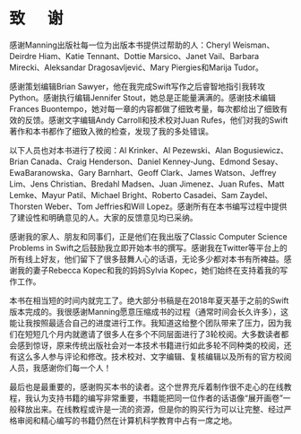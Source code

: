 # 致      谢

感谢Manning出版社每一位为出版本书提供过帮助的人：Cheryl Weisman、Deirdre Hiam、Katie Tennant、Dottie Marsico、Janet Vail、Barbara Mirecki、Aleksandar Dragosavljević、Mary Piergies和Marija Tudor。

感谢策划编辑Brian Sawyer，他在我完成Swift写作之后睿智地指引我转攻Python。感谢执行编辑Jennifer Stout，她总是正能量满满的。感谢技术编辑Frances Buontempo，她对每一章的内容都做了细致考量，每次都给出了细致有效的反馈。感谢文字编辑Andy Carroll和技术校对Juan Rufes，他们对我的Swift著作和本书都作了细致入微的检查，发现了我的多处错误。

以下人员也对本书进行了校阅：Al Krinker、Al Pezewski、Alan Bogusiewicz、Brian Canada、Craig Henderson、Daniel Kenney-Jung、Edmond Sesay、EwaBaranowska、Gary Barnhart、Geoff Clark、James Watson、Jeffrey Lim、Jens Christian、Bredahl Madsen、Juan Jimenez、Juan Rufes、Matt Lemke、Mayur Patil、Michael Bright、Roberto Casadei、Sam Zaydel、Thorsten Weber、Tom Jeffries和Will Lopez。感谢所有在本书编写过程中提供了建设性和明确意见的人。大家的反馈意见均已采纳。

感谢我的家人、朋友和同事们，正是他们在我出版了Classic Computer Science Problems in Swift之后鼓励我立即开始本书的撰写。感谢我在Twitter等平台上的所有线上好友，他们留下了很多鼓舞人心的话语，无论多少都对本书有所裨益。感谢我的妻子Rebecca Kopec和我的妈妈Sylvia Kopec，她们始终在支持着我的写作工作。

本书在相当短的时间内就完工了。绝大部分书稿是在2018年夏天基于之前的Swift版本完成的。我很感谢Manning愿意压缩成书的过程（通常时间会长久许多），这能让我按照最适合自己的进度进行工作。我知道这给整个团队带来了压力，因为我们在短短几个月内就邀请了很多人在多个不同层面进行了3轮校阅。大多数读者都会感到惊讶，原来传统出版社会对一本技术书籍进行如此多轮不同种类的校阅，还有这么多人参与评论和修改。技术校对、文字编辑、复核编辑以及所有的官方校阅人员，我感谢你们每一个人！

最后也是最重要的，感谢购买本书的读者。这个世界充斥着制作很不走心的在线教程，我认为支持书籍的编写非常重要，书籍能把同一位作者的话语像“展开画卷”一般释放出来。在线教程或许是一流的资源，但是你的购买行为可以让完整、经过严格审阅和精心编写的书籍仍然在计算机科学教育中占有一席之地。



